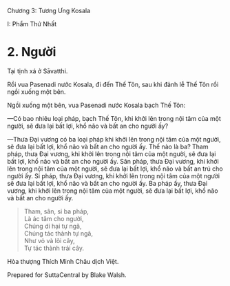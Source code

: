  

Chương 3: Tương Ưng Kosala

I: Phẩm Thứ Nhất

# 2\. Người

Tại tịnh xá ở Sāvatthi.

Rồi vua Pasenadi nước Kosala, đi đến Thế Tôn, sau khi đảnh lễ Thế Tôn rồi ngồi xuống một bên.

Ngồi xuống một bên, vua Pasenadi nước Kosala bạch Thế Tôn:

—Có bao nhiêu loại pháp, bạch Thế Tôn, khi khởi lên trong nội tâm của một người, sẽ đưa lại bất lợi, khổ não và bất an cho người ấy?

—Thưa Ðại vương có ba loại pháp khi khởi lên trong nội tâm của một người, sẽ đưa lại bất lợi, khổ não và bất an cho người ấy. Thế nào là ba? Tham pháp, thưa Ðại vương, khi khởi lên trong nội tâm của một người, sẽ đưa lại bất lợi, khổ não và bất an cho người ấy. Sân pháp, thưa Ðại vương, khi khởi lên trong nội tâm của một người, sẽ đưa lại bất lợi, khổ não và bất an trú cho người ấy. Si pháp, thưa Ðại vương, khi khởi lên trong nội tâm của một người sẽ đưa lại bất lợi, khổ não và bất an cho người ấy. Ba pháp ấy, thưa Ðại vương, khi khởi lên trong nội tâm của một người, sẽ đưa lại bất lợi, khổ não và bất an cho người ấy.

> Tham, sân, si ba pháp,  
> Là ác tâm cho người,  
> Chúng di hại tự ngã,  
> Chúng tác thành tự ngã,  
> Như vỏ và lõi cây,  
> Tự tác thành trái cây.

Hòa thượng Thích Minh Châu dịch Việt.

Prepared for SuttaCentral by Blake Walsh.
